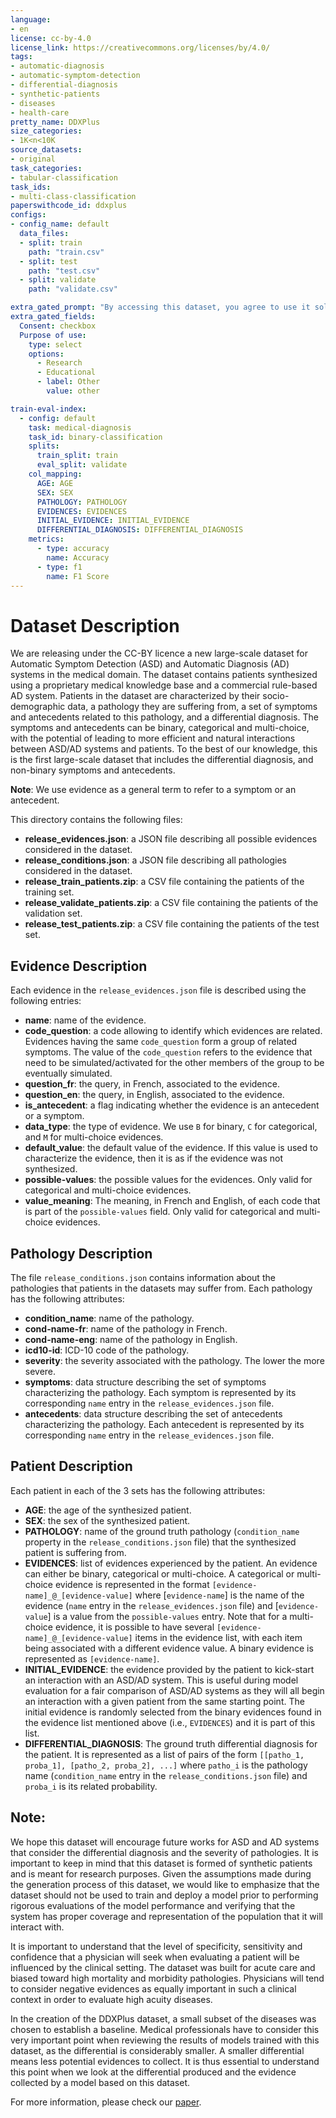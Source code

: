 ```yaml
---
language:
- en
license: cc-by-4.0
license_link: https://creativecommons.org/licenses/by/4.0/
tags:
- automatic-diagnosis
- automatic-symptom-detection
- differential-diagnosis
- synthetic-patients
- diseases
- health-care
pretty_name: DDXPlus
size_categories:
- 1K<n<10K
source_datasets:
- original
task_categories:
- tabular-classification
task_ids:
- multi-class-classification
paperswithcode_id: ddxplus
configs:
- config_name: default
  data_files:
  - split: train
    path: "train.csv"
  - split: test
    path: "test.csv"
  - split: validate
    path: "validate.csv"

extra_gated_prompt: "By accessing this dataset, you agree to use it solely for research purposes and not for clinical decision-making."
extra_gated_fields:
  Consent: checkbox
  Purpose of use:
    type: select
    options:
      - Research
      - Educational
      - label: Other
        value: other

train-eval-index:
  - config: default
    task: medical-diagnosis
    task_id: binary-classification
    splits:
      train_split: train
      eval_split: validate
    col_mapping:
      AGE: AGE
      SEX: SEX
      PATHOLOGY: PATHOLOGY
      EVIDENCES: EVIDENCES
      INITIAL_EVIDENCE: INITIAL_EVIDENCE
      DIFFERENTIAL_DIAGNOSIS: DIFFERENTIAL_DIAGNOSIS
    metrics:
      - type: accuracy
        name: Accuracy
      - type: f1
        name: F1 Score
---
```


# Dataset Description

We are releasing under the CC-BY licence a new large-scale dataset for Automatic Symptom Detection (ASD) and Automatic Diagnosis (AD) systems in the medical domain. The dataset contains patients synthesized using a proprietary medical knowledge base and a commercial rule-based AD system. Patients in the dataset are characterized by their socio-demographic data, a pathology they are suffering from, a set of symptoms and antecedents related to this pathology, and a differential diagnosis. The symptoms and antecedents can be binary, categorical and multi-choice, with the potential of leading to more efficient and natural interactions between ASD/AD systems and patients.  To the best of our knowledge, this is the first large-scale dataset that includes the differential diagnosis, and non-binary symptoms and antecedents.

**Note**: We use evidence as a general term to refer to a symptom or an antecedent.

This directory contains the following files:
   - **release_evidences.json**: a JSON file describing all possible evidences considered in the dataset.
   - **release_conditions.json**: a JSON file describing all pathologies considered in the dataset.
   - **release_train_patients.zip**: a CSV file containing the patients of the training set.
   - **release_validate_patients.zip**: a CSV file containing the patients of the validation set.
   - **release_test_patients.zip**: a CSV file containing the patients of the test set.

## Evidence Description

Each evidence in the `release_evidences.json` file is described using the following entries:
   - **name**: name of the evidence.
   - **code_question**: a code allowing to identify which evidences are related. Evidences having the same `code_question` form a group of related symptoms. The value of the `code_question` refers to the evidence that need to be simulated/activated for the other members of the group to be eventually simulated.
   - **question_fr**: the query, in French, associated to the evidence.
   - **question_en**: the query, in English, associated to the evidence.
   - **is_antecedent**: a flag indicating whether the evidence is an antecedent or a symptom.
   - **data_type**: the type of evidence. We use `B` for binary, `C` for categorical, and `M` for multi-choice evidences.
   - **default_value**: the default value of the evidence. If this value is used to characterize the evidence, then it is as if the evidence was not synthesized.
   - **possible-values**: the possible values for the evidences. Only valid for categorical and multi-choice evidences.
   - **value_meaning**: The meaning, in French and English, of each code that is part of the `possible-values` field. Only valid for categorical and multi-choice evidences.

## Pathology Description
The file `release_conditions.json` contains information about the pathologies that patients in the datasets may suffer from. Each pathology has the following attributes:
   - **condition_name**: name of the pathology.
   - **cond-name-fr**: name of the pathology in French.
   - **cond-name-eng**: name of the pathology in English.
   - **icd10-id**: ICD-10 code of the pathology.
   - **severity**: the severity associated with the pathology. The lower the more severe.
   - **symptoms**: data structure describing the set of symptoms characterizing the pathology. Each symptom is represented by its corresponding `name` entry in the  `release_evidences.json` file.
   - **antecedents**: data structure describing the set of antecedents characterizing the pathology. Each antecedent is represented by its corresponding `name` entry in the  `release_evidences.json` file.

## Patient Description

Each patient in each of the 3 sets has the following attributes:
   - **AGE**: the age of the synthesized patient.
   - **SEX**: the sex of the synthesized patient.
   - **PATHOLOGY**: name of the ground truth pathology (`condition_name` property in the `release_conditions.json` file) that the synthesized patient is suffering from.
   - **EVIDENCES**: list of evidences experienced by the patient. An evidence can either be binary, categorical or  multi-choice. A categorical or multi-choice evidence is represented in the format `[evidence-name]_@_[evidence-value]` where [`evidence-name`] is the name of the evidence (`name` entry in the `release_evidences.json` file) and [`evidence-value`] is a value from the `possible-values` entry. Note that for a multi-choice evidence, it is possible to have several `[evidence-name]_@_[evidence-value]` items in the evidence list, with each item being associated with a different evidence value. A binary evidence is represented as `[evidence-name]`.
   - **INITIAL_EVIDENCE**: the evidence provided by the patient to kick-start an interaction with an ASD/AD system. This is useful during model evaluation for a fair comparison of ASD/AD systems as they will all begin an interaction with a given patient from the same starting point. The initial evidence is randomly selected from the binary evidences found in the evidence list mentioned above (i.e., `EVIDENCES`) and it is part of this list.
   - **DIFFERENTIAL_DIAGNOSIS**: The ground truth differential diagnosis for the patient. It is represented as a list of pairs of the form `[[patho_1, proba_1], [patho_2, proba_2], ...]` where `patho_i` is the pathology name (`condition_name` entry in the `release_conditions.json` file) and `proba_i` is its related probability.

## Note:

We hope this dataset will encourage future works for ASD and AD systems that consider the differential diagnosis and the severity of pathologies. It is important to keep in mind that this dataset is formed of synthetic patients and is meant for research purposes. Given the assumptions made during the generation process of this dataset, we would like to emphasize that the dataset should not be used to train and deploy a model prior to performing rigorous evaluations of the model performance and verifying that the system has proper coverage and representation of the population that it will interact with.

It is important to understand that the level of specificity, sensitivity and confidence that a physician will seek when evaluating a patient will be influenced by the clinical setting. The dataset was built for acute care and biased toward high mortality and morbidity pathologies. Physicians will tend to consider negative evidences as equally important in such a clinical context in order to evaluate high acuity diseases.

In the creation of the DDXPlus dataset, a small subset of the diseases was chosen to establish a baseline. Medical professionals have to consider this very important point when reviewing the results of models trained with this dataset, as the differential is considerably smaller. A smaller differential means less potential evidences to collect. It is thus essential to understand this point when we look at the differential produced and the evidence collected by a model based on this dataset.

For more information, please check our [paper](https://arxiv.org/abs/2205.09148).